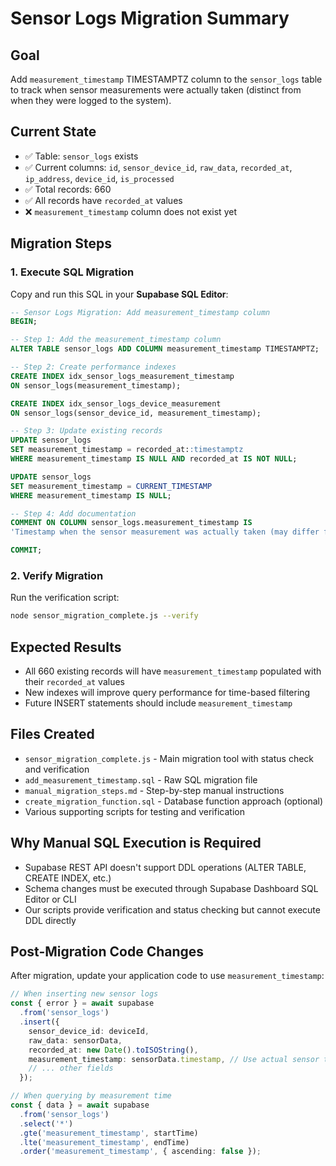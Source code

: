# Sensor Logs Migration Summary

## Goal
Add `measurement_timestamp` TIMESTAMPTZ column to the `sensor_logs` table to track when sensor measurements were actually taken (distinct from when they were logged to the system).

## Current State
- ✅ Table: `sensor_logs` exists
- ✅ Current columns: `id`, `sensor_device_id`, `raw_data`, `recorded_at`, `ip_address`, `device_id`, `is_processed`
- ✅ Total records: 660
- ✅ All records have `recorded_at` values
- ❌ `measurement_timestamp` column does not exist yet

## Migration Steps

### 1. Execute SQL Migration
Copy and run this SQL in your **Supabase SQL Editor**:

```sql
-- Sensor Logs Migration: Add measurement_timestamp column
BEGIN;

-- Step 1: Add the measurement_timestamp column
ALTER TABLE sensor_logs ADD COLUMN measurement_timestamp TIMESTAMPTZ;

-- Step 2: Create performance indexes
CREATE INDEX idx_sensor_logs_measurement_timestamp 
ON sensor_logs(measurement_timestamp);

CREATE INDEX idx_sensor_logs_device_measurement 
ON sensor_logs(sensor_device_id, measurement_timestamp);

-- Step 3: Update existing records
UPDATE sensor_logs 
SET measurement_timestamp = recorded_at::timestamptz 
WHERE measurement_timestamp IS NULL AND recorded_at IS NOT NULL;

UPDATE sensor_logs 
SET measurement_timestamp = CURRENT_TIMESTAMP 
WHERE measurement_timestamp IS NULL;

-- Step 4: Add documentation
COMMENT ON COLUMN sensor_logs.measurement_timestamp IS 
'Timestamp when the sensor measurement was actually taken (may differ from recorded_at which is when it was logged to the system)';

COMMIT;
```

### 2. Verify Migration
Run the verification script:
```bash
node sensor_migration_complete.js --verify
```

## Expected Results
- All 660 existing records will have `measurement_timestamp` populated with their `recorded_at` values
- New indexes will improve query performance for time-based filtering
- Future INSERT statements should include `measurement_timestamp`

## Files Created
- `sensor_migration_complete.js` - Main migration tool with status check and verification
- `add_measurement_timestamp.sql` - Raw SQL migration file
- `manual_migration_steps.md` - Step-by-step manual instructions
- `create_migration_function.sql` - Database function approach (optional)
- Various supporting scripts for testing and verification

## Why Manual SQL Execution is Required
- Supabase REST API doesn't support DDL operations (ALTER TABLE, CREATE INDEX, etc.)
- Schema changes must be executed through Supabase Dashboard SQL Editor or CLI
- Our scripts provide verification and status checking but cannot execute DDL directly

## Post-Migration Code Changes
After migration, update your application code to use `measurement_timestamp`:

```typescript
// When inserting new sensor logs
const { error } = await supabase
  .from('sensor_logs')
  .insert({
    sensor_device_id: deviceId,
    raw_data: sensorData,
    recorded_at: new Date().toISOString(),
    measurement_timestamp: sensorData.timestamp, // Use actual sensor timestamp
    // ... other fields
  });

// When querying by measurement time
const { data } = await supabase
  .from('sensor_logs')
  .select('*')
  .gte('measurement_timestamp', startTime)
  .lte('measurement_timestamp', endTime)
  .order('measurement_timestamp', { ascending: false });
```